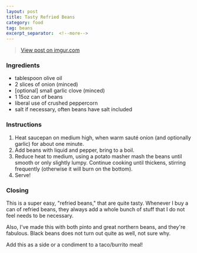 ```yaml
---
layout: post
title: Tasty Refried Beans
category: food
tag: beans
excerpt_separator:  <!--more-->
---
```


<blockquote class="imgur-embed-pub" lang="en" data-id="a/WyscvUQ"><a href="//imgur.com/a/WyscvUQ">View post on imgur.com</a></blockquote><script async src="//s.imgur.com/min/embed.js" charset="utf-8"></script>

### Ingredients
* tablespoon olive oil
* 2 slices of onion (minced)
* [optional] small garlic clove (minced)
* 1 15oz can of beans
* liberal use of crushed peppercorn
* salt if necessary, often beans have salt included

### Instructions
1. Heat saucepan on medium high, when warm sauté onion (and optionally garlic) for about one minute.
2. Add beans with liquid and pepper, bring to a boil.
3. Reduce heat to medium, using a potato masher mash the beans until smooth or only slightly lumpy. Continue cooking until thickens, stirring frequently (otherwise it will burn on the bottom).
4. Serve!

### Closing
This is a super easy, "refried beans," that are quite tasty. Whenever I buy a can of refried beans, they always add a whole bunch of stuff that I do not feel needs to be necessary.

Also, I've made this with both pinto and great northern beans, and they're fabulous. Black beans does not turn out quite as well, not sure why.

Add this as a side or a condiment to a taco/burrito meal!